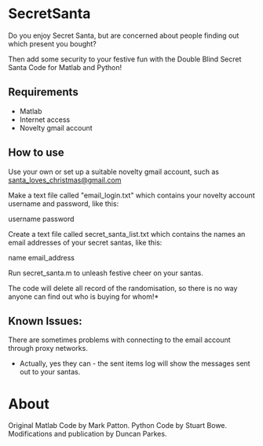 SecretSanta
===========
Do you enjoy Secret Santa, but are concerned about people finding out which present you bought? 

Then add some security to your festive fun with the Double Blind Secret Santa Code for Matlab and Python!


Requirements
-----------
- Matlab
- Internet access
- Novelty gmail account

How to use
----------
Use your own or set up a suitable novelty gmail account, such as santa_loves_christmas@gmail.com

Make a text file called "email_login.txt" which contains your novelty account username and password, like this:

username password

Create a text file called secret_santa_list.txt which contains the names an email addresses of your secret santas, like this:

name email_address

Run secret_santa.m to unleash festive cheer on your santas.

The code will delete all record of the randomisation, so there is no way anyone can find out who is buying for whom!*


Known Issues:
------------
There are sometimes problems with connecting to the email account through proxy networks.

* Actually, yes they can - the sent items log will show the messages sent out to your santas.

# About
Original Matlab Code by Mark Patton. Python Code by Stuart Bowe.
Modifications and publication by Duncan Parkes.
